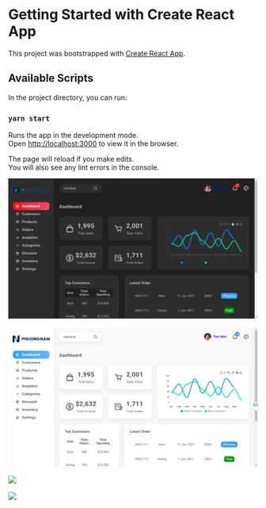 # Getting Started with Create React App

This project was bootstrapped with [Create React App](https://github.com/facebook/create-react-app).

## Available Scripts

In the project directory, you can run:

### `yarn start`

Runs the app in the development mode.\
Open [http://localhost:3000](http://localhost:3000) to view it in the browser.

The page will reload if you make edits.\
You will also see any lint errors in the console.

 ![](./smaple_1.jpg) 
 
 ![](./sample_2.jpg) 
 
 ![](./sample_3.jpg) 
 
 ![](./sample_4.jpg) 
 

